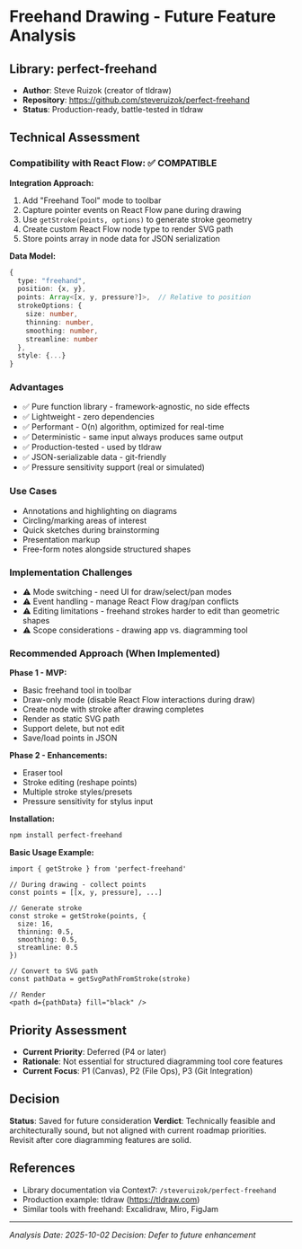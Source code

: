 # Freehand Drawing - Future Feature Analysis

## Library: perfect-freehand
- **Author**: Steve Ruizok (creator of tldraw)
- **Repository**: https://github.com/steveruizok/perfect-freehand
- **Status**: Production-ready, battle-tested in tldraw

## Technical Assessment

### Compatibility with React Flow: ✅ COMPATIBLE

**Integration Approach:**
1. Add "Freehand Tool" mode to toolbar
2. Capture pointer events on React Flow pane during drawing
3. Use `getStroke(points, options)` to generate stroke geometry
4. Create custom React Flow node type to render SVG path
5. Store points array in node data for JSON serialization

**Data Model:**
```typescript
{
  type: "freehand",
  position: {x, y},
  points: Array<[x, y, pressure?]>,  // Relative to position
  strokeOptions: {
    size: number,
    thinning: number,
    smoothing: number,
    streamline: number
  },
  style: {...}
}
```

### Advantages
- ✅ Pure function library - framework-agnostic, no side effects
- ✅ Lightweight - zero dependencies
- ✅ Performant - O(n) algorithm, optimized for real-time
- ✅ Deterministic - same input always produces same output
- ✅ Production-tested - used by tldraw
- ✅ JSON-serializable data - git-friendly
- ✅ Pressure sensitivity support (real or simulated)

### Use Cases
- Annotations and highlighting on diagrams
- Circling/marking areas of interest
- Quick sketches during brainstorming
- Presentation markup
- Free-form notes alongside structured shapes

### Implementation Challenges
- ⚠️ Mode switching - need UI for draw/select/pan modes
- ⚠️ Event handling - manage React Flow drag/pan conflicts
- ⚠️ Editing limitations - freehand strokes harder to edit than geometric shapes
- ⚠️ Scope considerations - drawing app vs. diagramming tool

### Recommended Approach (When Implemented)

**Phase 1 - MVP:**
- Basic freehand tool in toolbar
- Draw-only mode (disable React Flow interactions during draw)
- Create node with stroke after drawing completes
- Render as static SVG path
- Support delete, but not edit
- Save/load points in JSON

**Phase 2 - Enhancements:**
- Eraser tool
- Stroke editing (reshape points)
- Multiple stroke styles/presets
- Pressure sensitivity for stylus input

**Installation:**
```bash
npm install perfect-freehand
```

**Basic Usage Example:**
```tsx
import { getStroke } from 'perfect-freehand'

// During drawing - collect points
const points = [[x, y, pressure], ...]

// Generate stroke
const stroke = getStroke(points, {
  size: 16,
  thinning: 0.5,
  smoothing: 0.5,
  streamline: 0.5
})

// Convert to SVG path
const pathData = getSvgPathFromStroke(stroke)

// Render
<path d={pathData} fill="black" />
```

## Priority Assessment
- **Current Priority**: Deferred (P4 or later)
- **Rationale**: Not essential for structured diagramming tool core features
- **Current Focus**: P1 (Canvas), P2 (File Ops), P3 (Git Integration)

## Decision
**Status**: Saved for future consideration
**Verdict**: Technically feasible and architecturally sound, but not aligned with current roadmap priorities. Revisit after core diagramming features are solid.

## References
- Library documentation via Context7: `/steveruizok/perfect-freehand`
- Production example: tldraw (https://tldraw.com)
- Similar tools with freehand: Excalidraw, Miro, FigJam

---
*Analysis Date: 2025-10-02*
*Decision: Defer to future enhancement*